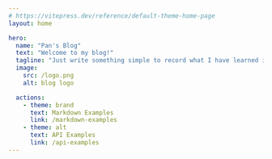 ```yaml
---
# https://vitepress.dev/reference/default-theme-home-page
layout: home

hero:
  name: "Pan's Blog"
  text: "Welcome to my blog!"
  tagline: "Just write something simple to record what I have learned in daily life."
  image:
    src: /logo.png
    alt: blog logo

  actions:
    - theme: brand
      text: Markdown Examples
      link: /markdown-examples
    - theme: alt
      text: API Examples
      link: /api-examples
---
```


<Flow>
<CardLink
  icon="🎻"
  title="clock"
  description="这是一个由html+JavaScript+css实现的时钟"
  href="/pages/js30/clock/index.html">
</CardLink>
<CardLink
  icon="🎹"
  title="countdownClock"
  description="一个可选的倒计时页面示例"
  href="/pages/js30/countdownClock/index.html">
</CardLink>
<CardLink
  icon="🎧"
  title="cssVar"
  description="cssVar 简单调节器"
  href="/pages/js30/cssVar/index.html">
</CardLink>
<CardLink
  icon="🎻"
  title="flexPlans"
  description="flexPlans 面板示例"
  href="/pages/js30/flexPlans/index.html">
</CardLink>
<CardLink
  icon="🔉"
  title="flowLinks"
  description="Follow Along Links"
  href="/pages/js30/flowLinks/index.html">
</CardLink>
<CardLink
  icon="🥁"
  title="h5VideoPlayer"
  description="一个简单的H5 视频播放示例"
  href="/pages/js30/h5VideoPlayer/index.html">
</CardLink>
<CardLink
  icon="🎺"
  title="kit"
  description="键盘按键控制的简单架子鼓"
  href="/pages/js30/kit/index.html">
</CardLink>
<CardLink
  icon="🎥"
  title="mouseMoveEffect"
  description="css text shadow mouse move effect"
  href="/pages/js30/mouseMoveEffect/index.html">
</CardLink>
<CardLink
  icon="🥁"
  title="search"
  description="查询结构 结果列表关键字高亮"
  href="/pages/js30/search/index.html">
</CardLink>
<CardLink
  icon="🎥"
  title="speak"
  description="speak words to show"
  href="/pages/js30/speak/index.html">
</CardLink>
<CardLink
  icon="🥁"
  title="stickyNav"
  description="一个随着页面滚动 导航栏吸顶的示例"
  href="/pages/js30/stickyNav/index.html">
</CardLink>
<CardLink
  icon="🎺"
  title="stripeFollow"
  description="一个跟随导航栏浮动动画的悬浮窗练习"
  href="/pages/js30/stripeFollow/index.html">
</CardLink>
<CardLink
  icon="🎥"
  title="todoList"
  description="js+html+css实现的简单任务列表，可以选择单个和多个任务内容"
  href="/pages/js30/todoList/index.html">
</CardLink>
<CardLink
  icon="🎻"
  title="whack"
  description="打地鼠网页小游戏"
  href="/pages/js30/whack/index.html">
</CardLink>
</Flow>

